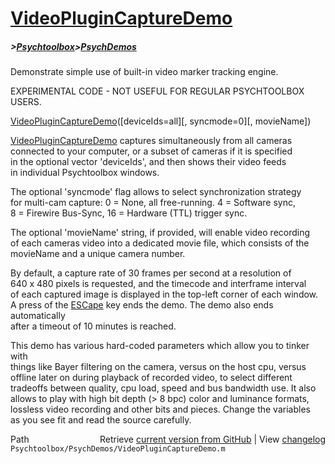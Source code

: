# [VideoPluginCaptureDemo](VideoPluginCaptureDemo)
##### >[Psychtoolbox](Psychtoolbox)>[PsychDemos](PsychDemos)

Demonstrate simple use of built-in video marker tracking engine.  
  
EXPERIMENTAL CODE - NOT USEFUL FOR REGULAR PSYCHTOOLBOX USERS.  
  
[VideoPluginCaptureDemo](VideoPluginCaptureDemo)([deviceIds=all][, syncmode=0][, movieName])  
  
[VideoPluginCaptureDemo](VideoPluginCaptureDemo) captures simultaneously from all cameras  
connected to your computer, or a subset of cameras if it is specified  
in the optional vector 'deviceIds', and then shows their video feeds  
in individual Psychtoolbox windows.  
  
The optional 'syncmode' flag allows to select synchronization strategy  
for multi-cam capture: 0 = None, all free-running. 4 = Software sync,  
8 = Firewire Bus-Sync, 16 = Hardware (TTL) trigger sync.  
  
The optional 'movieName' string, if provided, will enable video recording  
of each cameras video into a dedicated movie file, which consists of the  
movieName and a unique camera number.  
  
By default, a capture rate of 30 frames per second at a resolution of  
640 x 480 pixels is requested, and the timecode and interframe interval  
of each captured image is displayed in the top-left corner of each window.  
A press of the [ESCape](ESCape) key ends the demo. The demo also ends automatically  
after a timeout of 10 minutes is reached.  
  
This demo has various hard-coded parameters which allow you to tinker with  
things like Bayer filtering on the camera, versus on the host cpu, versus  
offline later on during playback of recorded video, to select different  
tradeoffs between quality, cpu load, speed and bus bandwidth use. It also  
allows to play with high bit depth (\> 8 bpc) color and luminance formats,  
lossless video recording and other bits and pieces. Change the variables  
as you see fit and read the source carefully.  
  




<div class="code_header" style="text-align:right;">
  <span style="float:left;">Path&nbsp;&nbsp;</span> <span class="counter">Retrieve <a href=
  "https://raw.github.com/Psychtoolbox-3/Psychtoolbox-3/beta/Psychtoolbox/PsychDemos/VideoPluginCaptureDemo.m">current version from GitHub</a> | View <a href=
  "https://github.com/Psychtoolbox-3/Psychtoolbox-3/commits/beta/Psychtoolbox/PsychDemos/VideoPluginCaptureDemo.m">changelog</a></span>
</div>
<div class="code">
  <code>Psychtoolbox/PsychDemos/VideoPluginCaptureDemo.m</code>
</div>

